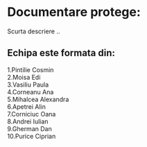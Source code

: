 # Documentare protege:

Scurta descriere ..

## Echipa este formata din:
1.Pintilie Cosmin <br/>
2.Moisa Edi <br/>
3.Vasiliu Paula <br/>
4.Corneanu Ana <br/>
5.Mihalcea Alexandra <br/>
6.Apetrei Alin <br/>
7.Corniciuc Oana <br/>
8.Andrei Iulian <br/>
9.Gherman Dan <br/>
10.Purice Ciprian
